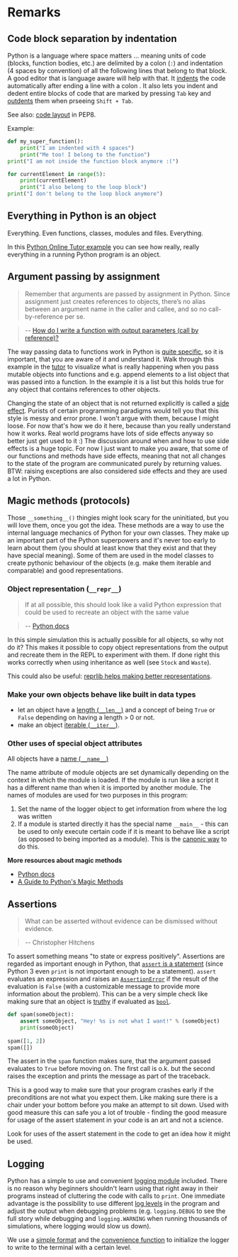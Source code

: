 # Remarks

## Code block separation by indentation

Python is a language where space matters ... meaning  units of code (blocks, function bodies, etc.) are delimited by a colon (`:`) and indentation (4 spaces by convention) of all the following lines that belong to that block. A good editor that is language aware will help with that. It [indents](http://www.diveintopython.net/getting_to_know_python/indenting_code.html) the code automatically after ending a line with a colon . It also lets you indent and dedent entire blocks of code that are marked by pressing `Tab` key and [outdents](https://www.jetbrains.com/pycharm/webhelp/changing-indentation.html?) them when prseeing `Shift + Tab`. 

See also: [code layout](https://www.python.org/dev/peps/pep-0008/#code-lay-out) in PEP8.

Example:

```python
def my_super_function():
    print("I am indented with 4 spaces")
    print("Me too! I belong to the function")
print("I am not inside the function block anymore :(")

for currentElement in range(5):
    print(currentElement)
    print("I also belong to the loop block")
print("I don't belong to the loop block anymore")
```

## **Everything** in Python is an object

Everything. Even functions, classes, modules and files. Everything.

In this [Python Online Tutor example](http://goo.gl/Yqt7hL) you can see how really, really everything in a running Python program is an object.

## Argument passing by assignment

> Remember that arguments are passed by assignment in Python. Since assignment just creates references to objects, there’s no alias between an argument name in the caller and callee, and so no call-by-reference per se.

> -- [How do I write a function with output parameters (call by reference)?](https://docs.python.org/3.5/faq/programming.html#how-do-i-write-a-function-with-output-parameters-call-by-reference)

The way passing data to functions work in Python is [quite specific](https://jeffknupp.com/blog/2012/11/13/is-python-callbyvalue-or-callbyreference-neither/), so it is important, that you are aware of it and understand it. Walk through this example in the [tutor](http://goo.gl/MeBNPV) to visualize what is really happening when you pass mutable objects into functions and e.g. append elements to a list object that was passed into a function. In the example it is a list but this holds true for any object that contains references to other objects.

Changing the state of an object that is not returned explicitly is called a [side effect](https://goo.gl/3n4nXW). Purists of certain programming paradigms would tell you that this style is messy and error prone. I won't argue with them, because I might loose. For now that's how we do it here, because than you really understand how it works. Real world programs have lots of side effects anyway so better just get used to it :) The discussion around when and how to use side effects is a huge topic. For now I just want to make you aware, that some of our functions and methods have side effects, meaning that not all changes to the state of the program are communicated purely by returning values. BTW: raising exceptions are also considered side effects and they are used a lot in Python.

## Magic methods (protocols)

Those `__something__()` thingies might look scary for the uninitiated, but you will love them, once you got the idea. These methods are a way to use the internal language mechanics of Python for your own classes. They make up an important part of the Python superpowers and it's never too early to learn about them (you should at least know that they exist and that they have special meaning). Some of them are used in the model classes to create pythonic behaviour of the objects (e.g. make them iterable and comparable) and good representations.

### Object representation (`__repr__`)

> If at all possible, this should look like a valid Python expression that could be used to recreate an object with the same value

> -- [Python docs](https://docs.python.org/3/reference/datamodel.html?highlight=__repr__#object.__repr__)

In this simple simulation this is actually possible for all objects, so why not do it? This makes it possible to copy object representations from the output and recreate them in the REPL to experiment with them. If done right this works correctly when using inheritance as well (see `Stock` and `Waste`).

This could also be useful: [reprlib helps making better representations](https://docs.python.org/3.5/library/reprlib.html).

### Make your own objects behave like built in data types

* let an object have a [length (`__len__`)](https://docs.python.org/2/reference/datamodel.html#object.__len__) and a concept of being `True` or `False` depending on having a length > 0 or not.
* make an object [iterable (`__iter__`)](https://docs.python.org/2/reference/datamodel.html#object.__iter__).

### Other uses of special object attributes

All objects have a [name (`__name__`)](https://docs.python.org/2/library/stdtypes.html?highlight=__name__#class.__name__)

The name attribute of module objects are set dynamically depending on the context in which the module is loaded. If the module is run like a script it has a different name than when it is imported by another module. The names of modules are used for two purposes in this program:

1. Set the name of the logger object to get information from where the log was written
1. If a module is started directly it has the special name `__main__` - this can be used to only execute certain code if it is meant to behave like a script (as opposed to being imported as a module). This is the [canonic way](https://docs.python.org/3/library/__main__.html) to do this. 

**More resources about magic methods**

* [Python docs](https://docs.python.org/3/reference/datamodel.html?highlight=__repr__#special-method-names)
* [A Guide to Python's Magic Methods](http://www.rafekettler.com/magicmethods.html)

## Assertions

> What can be asserted without evidence can be dismissed without evidence.

> -- Christopher Hitchens

To assert something means "to state or express positively". Assertions are regarded as important enough in Python, that [`assert` is a statement](https://docs.python.org/3/reference/simple_stmts.html#the-assert-statement) (since Python 3 even `print` is not important enough to be a statement). `assert` evaluates an expression and raises an [`AssertionError`](https://docs.python.org/3/library/exceptions.html?highlight=assert#AssertionError) if the result of the evaluation is `False` (with a customizable message to provide more information about the problem). This can be a very simple check like making sure that an object is [truthy](https://docs.python.org/3/library/stdtypes.html#truth) if evaluated as [`bool`](https://docs.python.org/3/library/functions.html#bool). 

```Python
def spam(someObject):
    assert someObject, "Hey! %s is not what I want!" % (someObject)
    print(someObject)
    
spam([1, 2])
spam([])
```

The assert in the `spam` function makes sure, that the argument passed evaluates to `True` before moving on. The first call is o.k. but the second raises the exception and prints the message as part of the traceback.

This is a good way to make sure that your program crashes early if the preconditions are not what you expect them. Like making sure there is a chair under your bottom before you make an attempt to sit down. Used with good measure this can safe you a lot of trouble - finding the good measure for usage of the assert statement in your code is an art and not a science.

Look for uses of the assert statement in the code to get an idea how it might be used.

## Logging

Python has a simple to use and convenient [logging module](https://docs.python.org/3.5/library/logging.html) included. There is no reason why beginners shouldn't learn using that right away in their programs instead of cluttering the code with calls to `print`. One immediate advantage is the possibility to use different [log levels](https://docs.python.org/3.5/library/logging.html) in the program and adjust the output when debugging problems (e.g. `logging.DEBUG` to see the full story while debugging and `logging.WARNING` when running thousands of simulations, where logging would slow us down).

We use a [simple format](https://docs.python.org/3.5/library/logging.html#logrecord-attributes) and the [convenience function](https://docs.python.org/3.5/library/logging.html#logging.basicConfig) to initialize the logger to write to the terminal with a certain level.
